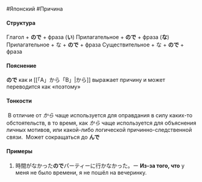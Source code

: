 #Японский #Причина
#### Структура
Глагол + **ので** + фраза
(**い**) Прилагательное + **ので** + фраза
(**な**) Прилагательное + な + **ので** + фраза
Существительное + な + **ので** + фраза
#### Пояснение
**ので** как и [[「A」から「B」|から]] выражает причину и может переводится как «поэтому»
#### Тонкости
 В отличие от *から* чаще используется для оправдания в силу каких-то обстоятельств, в то время, как *から* чаще используется для объяснения личных мотивов, или какой-либо логической причинно-следственной связи.
 Может сокращаться до **んで**
#### Примеры
1. 時間がなかった**ので**パーティーに行かなかった。ー **Из-за того, что** у меня не было времени, я не пошёл на вечеринку. 